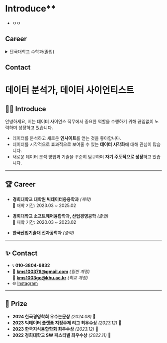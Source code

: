# Introduce**
* ㅇㅇ

## Career
<details>
  <summary>단국대학교 수학과(졸업)</summary>
** 재학 기간 : 2018.03 ~ 2024.08
</details>



## Contact

# 데이터 분석가, 데이터 사이언티스트

## 🧑‍💻 Introduce
안녕하세요, 저는 데이터 사이언스 직무에서 중요한 역할을 수행하기 위해 끊임없이 노력하며 성장하고 있습니다.

- 데이터를 분석하고 새로운 **인사이트**를 얻는 것을 좋아합니다.
- 데이터를 시각적으로 효과적으로 보여줄 수 있는 **데이터 시각화**에 대해 관심이 많습니다.
- 새로운 데이터 분석 방법과 기술을 꾸준히 탐구하며 **자기 주도적으로 성장**하고 있습니다.

---

## 🏆 Career
- **경희대학교 대학원 빅데이터응용학과** *(재학)*  
  📅 재학 기간: 2023.03 ~ 2025.02

- **경희대학교 소프트웨어융합학과, 산업경영공학** *(졸업)*  
  📅 재학 기간: 2020.03 ~ 2023.02

- **한국산업기술대 전자공학과** *(중퇴)*  

---

## ✨ Contact
- 📞 **010-3804-9832**
- 📧 **kms100376@gmail.com** *(일반 계정)*  
  📧 **kms1003go@khu.ac.kr** *(학교 계정)*
- 🌐 [Instagram](https://instagram.com/mskang_97)

---

## 🏅 Prize
- **2024 한국경영학회 우수논문상** *(2024.08)* 🎉
- **2023 빅데이터 플랫폼 지정주제 리그 최우수상** *(2023.12)* 🎉
- **2023 한국지식융합학회 최우수상** *(2023.12)* 🎉
- **2022 경희대학교 SW 페스티벌 최우수상** *(2022.11)* 🎉
